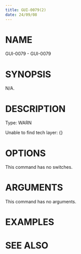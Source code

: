 ```yaml
---
title: GUI-0079(2)
date: 24/09/08
---
```


# NAME

GUI-0079 - GUI-0079

# SYNOPSIS

N/A.

# DESCRIPTION

Type: WARN

Unable to find tech layer: {}

# OPTIONS

This command has no switches.

# ARGUMENTS

This command has no arguments.

# EXAMPLES

# SEE ALSO
